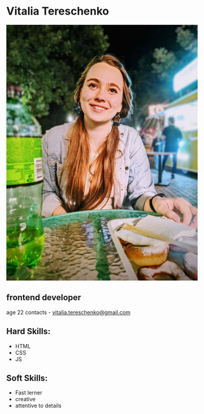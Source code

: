 # Vitalia Tereschenko
![Vitalia Tereschenko](/Vitalia.jpeg)
## frontend developer
age 22
contacts - vitalia.tereschenko@gmail.com
## Hard Skills: 
* HTML
* CSS
* JS
## Soft Skills: 
* Fast lerner
* creative
* attentive to details